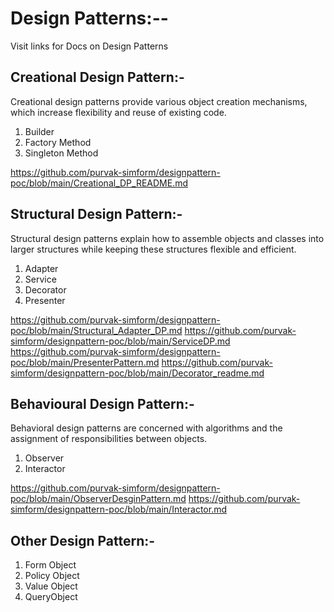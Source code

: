 # Design Patterns:-- 

Visit links for Docs on Design Patterns
## Creational Design Pattern:- 
  Creational design patterns provide various object creation mechanisms, which increase flexibility and reuse of existing code.
  1. Builder
  2. Factory Method
  3. Singleton Method
     
  https://github.com/purvak-simform/designpattern-poc/blob/main/Creational_DP_README.md
## Structural Design Pattern:-
  Structural design patterns explain how to assemble objects and classes into larger structures while keeping these structures
  flexible and efficient.
  1. Adapter
  2. Service
  3. Decorator
  4. Presenter
     
  https://github.com/purvak-simform/designpattern-poc/blob/main/Structural_Adapter_DP.md
  https://github.com/purvak-simform/designpattern-poc/blob/main/ServiceDP.md
  https://github.com/purvak-simform/designpattern-poc/blob/main/PresenterPattern.md
  https://github.com/purvak-simform/designpattern-poc/blob/main/Decorator_readme.md
  
## Behavioural Design Pattern:-
  Behavioral design patterns are concerned with algorithms and the assignment of responsibilities between objects.
  1. Observer
  2. Interactor
     
  https://github.com/purvak-simform/designpattern-poc/blob/main/ObserverDesginPattern.md
  https://github.com/purvak-simform/designpattern-poc/blob/main/Interactor.md
     
     
## Other Design Pattern:-
  1. Form Object
  2. Policy Object
  3. Value Object
  4. QueryObject
